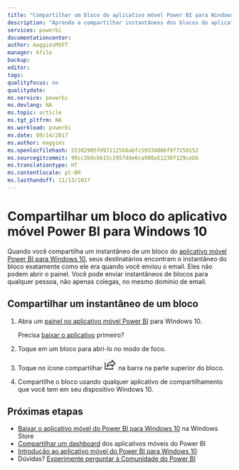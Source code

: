 ```yaml
---
title: "Compartilhar um bloco do aplicativo móvel Power BI para Windows 10"
description: "Aprenda a compartilhar instantâneos dos blocos do aplicativo móvel do Power BI para Windows 10. Você pode compartilhar instantâneos de blocos com qualquer pessoa, não apenas com seus colegas."
services: powerbi
documentationcenter: 
author: maggiesMSFT
manager: kfile
backup: 
editor: 
tags: 
qualityfocus: no
qualitydate: 
ms.service: powerbi
ms.devlang: NA
ms.topic: article
ms.tgt_pltfrm: NA
ms.workload: powerbi
ms.date: 09/14/2017
ms.author: maggies
ms.openlocfilehash: 55382905fd972125b6abfc5933486bf9f7250152
ms.sourcegitcommit: 99cc3b9cb615c2957dde6ca908a51238f129cebb
ms.translationtype: HT
ms.contentlocale: pt-BR
ms.lasthandoff: 11/13/2017
---
```

# <a name="share-a-tile-from-the-power-bi-mobile-app-for-windows-10"></a>Compartilhar um bloco do aplicativo móvel Power BI para Windows 10
Quando você compartilha um instantâneo de um bloco do [aplicativo móvel Power BI para Windows 10](mobile-windows-10-phone-app-get-started.md), seus destinatários encontram o instantâneo do bloco exatamente como ele era quando você enviou o email. Eles não podem abrir o painel. Você pode enviar instantâneos de blocos para qualquer pessoa, não apenas colegas, no mesmo domínio de email.

## <a name="share-a-snapshot-of-a-tile"></a>Compartilhar um instantâneo de um bloco
1. Abra um [painel no aplicativo móvel Power BI](mobile-apps-view-dashboard.md) para Windows 10.
   
    Precisa [baixar o aplicativo](http://go.microsoft.com/fwlink/?LinkID=526478) primeiro?
2. Toque em um bloco para abri-lo no modo de foco.
3. Toque no ícone compartilhar ![Ícone Compartilhar](media/mobile-share-tile-windows-10-phone-app/power-bi-win10-share-tile-icon.png) na barra na parte superior do bloco.
4. Compartilhe o bloco usando qualquer aplicativo de compartilhamento que você tem em seu dispositivo Windows 10.

## <a name="next-steps"></a>Próximas etapas
* [Baixar o aplicativo móvel do Power BI para Windows 10](http://go.microsoft.com/fwlink/?LinkID=526478) na Windows Store  
* [Compartilhar um dashboard](mobile-share-dashboard-from-the-mobile-apps.md) dos aplicativos móveis do Power BI
* [Introdução ao aplicativo móvel do Power BI para Windows 10](mobile-windows-10-phone-app-get-started.md)  
* Dúvidas? [Experimente perguntar à Comunidade do Power BI](http://community.powerbi.com/)

